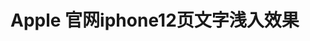 # Apple 官网iphone12页文字浅入效果

[](https://p1-juejin.byteimg.com/tos-cn-i-k3u1fbpfcp/6f82cd91aff6409ebc697ca8bf93eba3~tplv-k3u1fbpfcp-watermark.image)